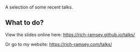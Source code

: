 A selection of some recent talks.

## What to do?

View the slides online here: <https://rich-ramsey.github.io/talks/>

Or go to my website: <https://rich-ramsey.com/talks/>
